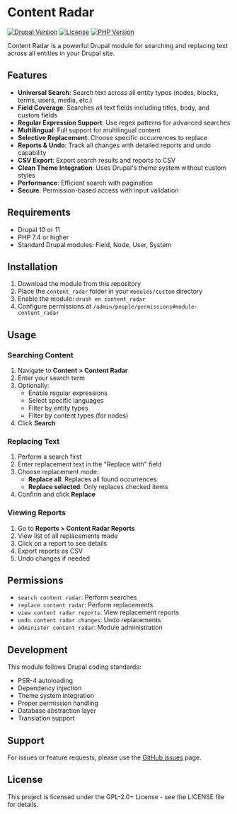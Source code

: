 # Content Radar

[![Drupal Version](https://img.shields.io/badge/Drupal-10%20%7C%2011-blue.svg)](https://www.drupal.org)
[![License](https://img.shields.io/badge/license-GPL--2.0%2B-green.svg)](LICENSE)
[![PHP Version](https://img.shields.io/badge/PHP-%3E%3D7.4-8892BF.svg)](https://php.net)

Content Radar is a powerful Drupal module for searching and replacing text across all entities in your Drupal site.

## Features

- **Universal Search**: Search text across all entity types (nodes, blocks, terms, users, media, etc.)
- **Field Coverage**: Searches all text fields including titles, body, and custom fields
- **Regular Expression Support**: Use regex patterns for advanced searches
- **Multilingual**: Full support for multilingual content
- **Selective Replacement**: Choose specific occurrences to replace
- **Reports & Undo**: Track all changes with detailed reports and undo capability
- **CSV Export**: Export search results and reports to CSV
- **Clean Theme Integration**: Uses Drupal's theme system without custom styles
- **Performance**: Efficient search with pagination
- **Secure**: Permission-based access with input validation

## Requirements

- Drupal 10 or 11
- PHP 7.4 or higher
- Standard Drupal modules: Field, Node, User, System

## Installation

1. Download the module from this repository
2. Place the `content_radar` folder in your `modules/custom` directory
3. Enable the module: `drush en content_radar`
4. Configure permissions at `/admin/people/permissions#module-content_radar`

## Usage

### Searching Content

1. Navigate to **Content > Content Radar**
2. Enter your search term
3. Optionally:
   - Enable regular expressions
   - Select specific languages
   - Filter by entity types
   - Filter by content types (for nodes)
4. Click **Search**

### Replacing Text

1. Perform a search first
2. Enter replacement text in the "Replace with" field
3. Choose replacement mode:
   - **Replace all**: Replaces all found occurrences
   - **Replace selected**: Only replaces checked items
4. Confirm and click **Replace**

### Viewing Reports

1. Go to **Reports > Content Radar Reports**
2. View list of all replacements made
3. Click on a report to see details
4. Export reports as CSV
5. Undo changes if needed

## Permissions

- `search content radar`: Perform searches
- `replace content radar`: Perform replacements
- `view content radar reports`: View replacement reports
- `undo content radar changes`: Undo replacements
- `administer content radar`: Module administration

## Development

This module follows Drupal coding standards:
- PSR-4 autoloading
- Dependency injection
- Theme system integration
- Proper permission handling
- Database abstraction layer
- Translation support

## Support

For issues or feature requests, please use the [GitHub issues](https://github.com/JaimePerezGar/ContentRadar/issues) page.

## License

This project is licensed under the GPL-2.0+ License - see the LICENSE file for details.